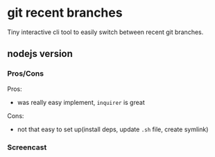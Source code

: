 # git recent branches 
Tiny interactive cli tool to easily switch between recent git branches.

## nodejs version
### Pros/Cons
Pros:
* was really easy implement, `inquirer` is great

Cons:
* not that easy to set up(install deps, update `.sh` file, create symlink)

### Screencast

